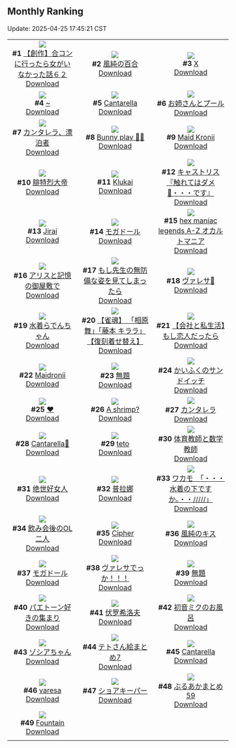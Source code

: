 ## Monthly Ranking
Update: 2025-04-25 17:45:21 CST

|      |      |      |
| :----: | :----: | :----: |
| ![](https://i.pixiv.re/c/240x480/img-master/img/2025/03/28/00/00/21/128674390_p0_master1200.jpg)<br>**#1** [【創作】合コンに行ったら女がいなかった話６２](https://www.pixiv.net/artworks/128674390)<br>[Download](https://i.pixiv.re/img-original/img/2025/03/28/00/00/21/128674390_p0.png) | ![](https://i.pixiv.re/c/240x480/img-master/img/2025/03/28/00/00/12/128674337_p0_master1200.jpg)<br>**#2** [風純の百合](https://www.pixiv.net/artworks/128674337)<br>[Download](https://i.pixiv.re/img-original/img/2025/03/28/00/00/12/128674337_p0.jpg) | ![](https://i.pixiv.re/c/240x480/img-master/img/2025/03/28/04/47/54/128680748_p0_master1200.jpg)<br>**#3** [X](https://www.pixiv.net/artworks/128680748)<br>[Download](https://i.pixiv.re/img-original/img/2025/03/28/04/47/54/128680748_p0.jpg) |
| ![](https://i.pixiv.re/c/240x480/img-master/img/2025/03/28/00/35/34/128675848_p0_master1200.jpg)<br>**#4** [~](https://www.pixiv.net/artworks/128675848)<br>[Download](https://i.pixiv.re/img-original/img/2025/03/28/00/35/34/128675848_p0.jpg) | ![](https://i.pixiv.re/c/240x480/img-master/img/2025/03/27/13/01/38/128655588_p0_master1200.jpg)<br>**#5** [Cantarella](https://www.pixiv.net/artworks/128655588)<br>[Download](https://i.pixiv.re/img-original/img/2025/03/27/13/01/38/128655588_p0.png) | ![](https://i.pixiv.re/c/240x480/img-master/img/2025/03/28/20/46/46/128700071_p0_master1200.jpg)<br>**#6** [お姉さんとプール](https://www.pixiv.net/artworks/128700071)<br>[Download](https://i.pixiv.re/img-original/img/2025/03/28/20/46/46/128700071_p0.jpg) |
| ![](https://i.pixiv.re/c/240x480/img-master/img/2025/03/28/00/00/11/128674328_p0_master1200.jpg)<br>**#7** [カンタレラ、漂泊者](https://www.pixiv.net/artworks/128674328)<br>[Download](https://i.pixiv.re/img-original/img/2025/03/28/00/00/11/128674328_p0.jpg) | ![](https://i.pixiv.re/c/240x480/img-master/img/2025/03/29/20/17/28/128735829_p0_master1200.jpg)<br>**#8** [Bunny play 🐰🐰](https://www.pixiv.net/artworks/128735829)<br>[Download](https://i.pixiv.re/img-original/img/2025/03/29/20/17/28/128735829_p0.jpg) | ![](https://i.pixiv.re/c/240x480/img-master/img/2025/03/28/05/11/54/128681040_p0_master1200.jpg)<br>**#9** [Maid Kronii](https://www.pixiv.net/artworks/128681040)<br>[Download](https://i.pixiv.re/img-original/img/2025/03/28/05/11/54/128681040_p0.jpg) |
| ![](https://i.pixiv.re/c/240x480/img-master/img/2025/03/28/00/00/07/128674302_p0_master1200.jpg)<br>**#10** [腓特烈大帝](https://www.pixiv.net/artworks/128674302)<br>[Download](https://i.pixiv.re/img-original/img/2025/03/28/00/00/07/128674302_p0.jpg) | ![](https://i.pixiv.re/c/240x480/img-master/img/2025/03/28/14/45/11/128690309_p0_master1200.jpg)<br>**#11** [Klukai](https://www.pixiv.net/artworks/128690309)<br>[Download](https://i.pixiv.re/img-original/img/2025/03/28/14/45/11/128690309_p0.png) | ![](https://i.pixiv.re/c/240x480/img-master/img/2025/03/28/18/55/45/128696277_p0_master1200.jpg)<br>**#12** [キャストリス『触れてはダメ💜・・・です』](https://www.pixiv.net/artworks/128696277)<br>[Download](https://i.pixiv.re/img-original/img/2025/03/28/18/55/45/128696277_p0.jpg) |
| ![](https://i.pixiv.re/c/240x480/img-master/img/2025/03/27/00/16/23/128642315_p0_master1200.jpg)<br>**#13** [Jirai](https://www.pixiv.net/artworks/128642315)<br>[Download](https://i.pixiv.re/img-original/img/2025/03/27/00/16/23/128642315_p0.png) | ![](https://i.pixiv.re/c/240x480/img-master/img/2025/03/28/14/41/52/128690249_p0_master1200.jpg)<br>**#14** [モガドール](https://www.pixiv.net/artworks/128690249)<br>[Download](https://i.pixiv.re/img-original/img/2025/03/28/14/41/52/128690249_p0.jpg) | ![](https://i.pixiv.re/c/240x480/img-master/img/2025/03/28/09/15/16/128684370_p0_master1200.jpg)<br>**#15** [hex maniac legends A-Z オカルトマニア](https://www.pixiv.net/artworks/128684370)<br>[Download](https://i.pixiv.re/img-original/img/2025/03/28/09/15/16/128684370_p0.jpg) |
| ![](https://i.pixiv.re/c/240x480/img-master/img/2025/03/29/00/00/13/128707970_p0_master1200.jpg)<br>**#16** [アリスと記憶の御屋敷で](https://www.pixiv.net/artworks/128707970)<br>[Download](https://i.pixiv.re/img-original/img/2025/03/29/00/00/13/128707970_p0.png) | ![](https://i.pixiv.re/c/240x480/img-master/img/2025/03/28/18/28/10/128695424_p0_master1200.jpg)<br>**#17** [もし先生の無防備な姿を見てしまったら](https://www.pixiv.net/artworks/128695424)<br>[Download](https://i.pixiv.re/img-original/img/2025/03/28/18/28/10/128695424_p0.png) | ![](https://i.pixiv.re/c/240x480/img-master/img/2025/03/28/00/59/19/128676575_p0_master1200.jpg)<br>**#18** [ヴァレサ🎨](https://www.pixiv.net/artworks/128676575)<br>[Download](https://i.pixiv.re/img-original/img/2025/03/28/00/59/19/128676575_p0.jpg) |
| ![](https://i.pixiv.re/c/240x480/img-master/img/2025/03/27/00/00/11/128641354_p0_master1200.jpg)<br>**#19** [水着らでんちゃん](https://www.pixiv.net/artworks/128641354)<br>[Download](https://i.pixiv.re/img-original/img/2025/03/27/00/00/11/128641354_p0.jpg) | ![](https://i.pixiv.re/c/240x480/img-master/img/2025/03/28/00/00/08/128674308_p0_master1200.jpg)<br>**#20** [【雀魂】 「相原 舞」「藤本 キララ」 【復刻着せ替え】](https://www.pixiv.net/artworks/128674308)<br>[Download](https://i.pixiv.re/img-original/img/2025/03/28/00/00/08/128674308_p0.jpg) | ![](https://i.pixiv.re/c/240x480/img-master/img/2025/03/28/12/00/12/128687081_p0_master1200.jpg)<br>**#21** [【会社と私生活】もし恋人だったら](https://www.pixiv.net/artworks/128687081)<br>[Download](https://i.pixiv.re/img-original/img/2025/03/28/12/00/12/128687081_p0.jpg) |
| ![](https://i.pixiv.re/c/240x480/img-master/img/2025/03/28/16/04/46/128691857_p0_master1200.jpg)<br>**#22** [Maidronii](https://www.pixiv.net/artworks/128691857)<br>[Download](https://i.pixiv.re/img-original/img/2025/03/28/16/04/46/128691857_p0.png) | ![](https://i.pixiv.re/c/240x480/img-master/img/2025/03/28/00/00/48/128674495_p0_master1200.jpg)<br>**#23** [無題](https://www.pixiv.net/artworks/128674495)<br>[Download](https://i.pixiv.re/img-original/img/2025/03/28/00/00/48/128674495_p0.jpg) | ![](https://i.pixiv.re/c/240x480/img-master/img/2025/03/28/07/30/05/128682870_p0_master1200.jpg)<br>**#24** [かいふくのサンドイッチ](https://www.pixiv.net/artworks/128682870)<br>[Download](https://i.pixiv.re/img-original/img/2025/03/28/07/30/05/128682870_p0.jpg) |
| ![](https://i.pixiv.re/c/240x480/img-master/img/2025/03/28/00/00/29/128674422_p0_master1200.jpg)<br>**#25** [❤](https://www.pixiv.net/artworks/128674422)<br>[Download](https://i.pixiv.re/img-original/img/2025/03/28/00/00/29/128674422_p0.jpg) | ![](https://i.pixiv.re/c/240x480/img-master/img/2025/03/28/18/30/04/128695498_p0_master1200.jpg)<br>**#26** [A shrimp?](https://www.pixiv.net/artworks/128695498)<br>[Download](https://i.pixiv.re/img-original/img/2025/03/28/18/30/04/128695498_p0.jpg) | ![](https://i.pixiv.re/c/240x480/img-master/img/2025/03/27/12/28/49/128654883_p0_master1200.jpg)<br>**#27** [カンタレラ](https://www.pixiv.net/artworks/128654883)<br>[Download](https://i.pixiv.re/img-original/img/2025/03/27/12/28/49/128654883_p0.png) |
| ![](https://i.pixiv.re/c/240x480/img-master/img/2025/03/28/19/31/03/128697530_p0_master1200.jpg)<br>**#28** [Cantarella🪼](https://www.pixiv.net/artworks/128697530)<br>[Download](https://i.pixiv.re/img-original/img/2025/03/28/19/31/03/128697530_p0.png) | ![](https://i.pixiv.re/c/240x480/img-master/img/2025/03/27/01/26/01/128644480_p0_master1200.jpg)<br>**#29** [teto](https://www.pixiv.net/artworks/128644480)<br>[Download](https://i.pixiv.re/img-original/img/2025/03/27/01/26/01/128644480_p0.jpg) | ![](https://i.pixiv.re/c/240x480/img-master/img/2025/03/27/20/11/46/128665738_p0_master1200.jpg)<br>**#30** [体育教師と数学教師](https://www.pixiv.net/artworks/128665738)<br>[Download](https://i.pixiv.re/img-original/img/2025/03/27/20/11/46/128665738_p0.jpg) |
| ![](https://i.pixiv.re/c/240x480/img-master/img/2025/03/28/22/43/50/128704895_p0_master1200.jpg)<br>**#31** [绝世好女人](https://www.pixiv.net/artworks/128704895)<br>[Download](https://i.pixiv.re/img-original/img/2025/03/28/22/43/50/128704895_p0.jpg) | ![](https://i.pixiv.re/c/240x480/img-master/img/2025/03/28/18/29/04/128695446_p0_master1200.jpg)<br>**#32** [普拉娜](https://www.pixiv.net/artworks/128695446)<br>[Download](https://i.pixiv.re/img-original/img/2025/03/28/18/29/04/128695446_p0.jpg) | ![](https://i.pixiv.re/c/240x480/img-master/img/2025/03/30/08/00/06/128754792_p0_master1200.jpg)<br>**#33** [ワカモ　「・・・水着の下ですか。・・/////」](https://www.pixiv.net/artworks/128754792)<br>[Download](https://i.pixiv.re/img-original/img/2025/03/30/08/00/06/128754792_p0.jpg) |
| ![](https://i.pixiv.re/c/240x480/img-master/img/2025/03/28/20/35/44/128699706_p0_master1200.jpg)<br>**#34** [飲み会後のOL二人](https://www.pixiv.net/artworks/128699706)<br>[Download](https://i.pixiv.re/img-original/img/2025/03/28/20/35/44/128699706_p0.jpg) | ![](https://i.pixiv.re/c/240x480/img-master/img/2025/03/27/08/01/54/128650385_p0_master1200.jpg)<br>**#35** [Cipher](https://www.pixiv.net/artworks/128650385)<br>[Download](https://i.pixiv.re/img-original/img/2025/03/27/08/01/54/128650385_p0.png) | ![](https://i.pixiv.re/c/240x480/img-master/img/2025/03/27/00/00/08/128641333_p0_master1200.jpg)<br>**#36** [風純のキス](https://www.pixiv.net/artworks/128641333)<br>[Download](https://i.pixiv.re/img-original/img/2025/03/27/00/00/08/128641333_p0.png) |
| ![](https://i.pixiv.re/c/240x480/img-master/img/2025/03/27/19/23/11/128664000_p0_master1200.jpg)<br>**#37** [モガドール](https://www.pixiv.net/artworks/128664000)<br>[Download](https://i.pixiv.re/img-original/img/2025/03/27/19/23/11/128664000_p0.jpg) | ![](https://i.pixiv.re/c/240x480/img-master/img/2025/03/27/20/29/50/128641459_p0_master1200.jpg)<br>**#38** [ヴァレサでっか！！！](https://www.pixiv.net/artworks/128641459)<br>[Download](https://i.pixiv.re/img-original/img/2025/03/27/20/29/50/128641459_p0.jpg) | ![](https://i.pixiv.re/c/240x480/img-master/img/2025/03/26/07/30/02/128616342_p0_master1200.jpg)<br>**#39** [無題](https://www.pixiv.net/artworks/128616342)<br>[Download](https://i.pixiv.re/img-original/img/2025/03/26/07/30/02/128616342_p0.png) |
| ![](https://i.pixiv.re/c/240x480/img-master/img/2025/03/27/00/45/10/128643302_p0_master1200.jpg)<br>**#40** [パエトーン好きの集まり](https://www.pixiv.net/artworks/128643302)<br>[Download](https://i.pixiv.re/img-original/img/2025/03/27/00/45/10/128643302_p0.jpg) | ![](https://i.pixiv.re/c/240x480/img-master/img/2025/03/27/22/40/29/128671431_p0_master1200.jpg)<br>**#41** [伏罗希洛夫](https://www.pixiv.net/artworks/128671431)<br>[Download](https://i.pixiv.re/img-original/img/2025/03/27/22/40/29/128671431_p0.jpg) | ![](https://i.pixiv.re/c/240x480/img-master/img/2025/03/29/00/00/10/128707949_p0_master1200.jpg)<br>**#42** [初音ミクのお風呂](https://www.pixiv.net/artworks/128707949)<br>[Download](https://i.pixiv.re/img-original/img/2025/03/29/00/00/10/128707949_p0.png) |
| ![](https://i.pixiv.re/c/240x480/img-master/img/2025/03/28/18/01/07/128694677_p0_master1200.jpg)<br>**#43** [ゾシアちゃん](https://www.pixiv.net/artworks/128694677)<br>[Download](https://i.pixiv.re/img-original/img/2025/03/28/18/01/07/128694677_p0.jpg) | ![](https://i.pixiv.re/c/240x480/img-master/img/2025/03/28/20/53/43/128700278_p0_master1200.jpg)<br>**#44** [テトさん絵まとめ7](https://www.pixiv.net/artworks/128700278)<br>[Download](https://i.pixiv.re/img-original/img/2025/03/28/20/53/43/128700278_p0.jpg) | ![](https://i.pixiv.re/c/240x480/img-master/img/2025/03/27/18/00/31/128661497_p0_master1200.jpg)<br>**#45** [Cantarella](https://www.pixiv.net/artworks/128661497)<br>[Download](https://i.pixiv.re/img-original/img/2025/03/27/18/00/31/128661497_p0.png) |
| ![](https://i.pixiv.re/c/240x480/img-master/img/2025/03/27/00/00/28/128641460_p0_master1200.jpg)<br>**#46** [varesa](https://www.pixiv.net/artworks/128641460)<br>[Download](https://i.pixiv.re/img-original/img/2025/03/27/00/00/28/128641460_p0.jpg) | ![](https://i.pixiv.re/c/240x480/img-master/img/2025/03/28/18/35/53/128695716_p0_master1200.jpg)<br>**#47** [ショアキーパー](https://www.pixiv.net/artworks/128695716)<br>[Download](https://i.pixiv.re/img-original/img/2025/03/28/18/35/53/128695716_p0.png) | ![](https://i.pixiv.re/c/240x480/img-master/img/2025/03/28/00/12/26/128675097_p0_master1200.jpg)<br>**#48** [ぶるあかまとめ59](https://www.pixiv.net/artworks/128675097)<br>[Download](https://i.pixiv.re/img-original/img/2025/03/28/00/12/26/128675097_p0.jpg) |
| ![](https://i.pixiv.re/c/240x480/img-master/img/2025/03/30/15/17/08/128765177_p0_master1200.jpg)<br>**#49** [Fountain](https://www.pixiv.net/artworks/128765177)<br>[Download](https://i.pixiv.re/img-original/img/2025/03/30/15/17/08/128765177_p0.jpg) |
|      |      |
